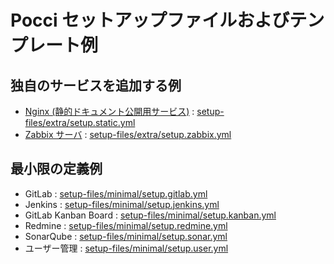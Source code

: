 Pocci セットアップファイルおよびテンプレート例
==============================================

独自のサービスを追加する例
--------------------------
*   [Nginx (静的ドキュメント公開用サービス)](./setup-files/extra/setup.static.yml.ja.md) :
    [setup-files/extra/setup.static.yml](./setup-files/extra/setup.static.yml)
*   [Zabbix サーバ](./setup-files/extra/setup.zabbix.yml.ja.md) :
    [setup-files/extra/setup.zabbix.yml](./setup-files/extra/setup.zabbix.yml)

最小限の定義例
--------------
*   GitLab : [setup-files/minimal/setup.gitlab.yml](./setup-files/minimal/setup.gitlab.yml)
*   Jenkins : [setup-files/minimal/setup.jenkins.yml](./setup-files/minimal/setup.jenkins.yml)
*   GitLab Kanban Board : [setup-files/minimal/setup.kanban.yml](./setup-files/minimal/setup.kanban.yml)
*   Redmine : [setup-files/minimal/setup.redmine.yml](./setup-files/minimal/setup.redmine.yml)
*   SonarQube : [setup-files/minimal/setup.sonar.yml](./setup-files/minimal/setup.sonar.yml)
*   ユーザー管理 : [setup-files/minimal/setup.user.yml](./setup-files/minimal/setup.user.yml)

